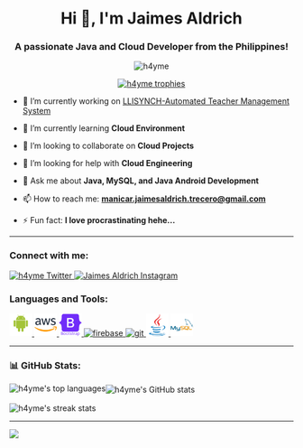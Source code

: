 <h1 align="center">Hi 👋, I'm Jaimes Aldrich</h1>
<h3 align="center">A passionate Java and Cloud Developer from the Philippines!</h3>

<p align="center"> 
  <img src="https://komarev.com/ghpvc/?username=h4yme&label=Profile%20views&color=0e75b6&style=flat" alt="h4yme" /> 
</p>

<p align="center">
  <a href="https://github.com/ryo-ma/github-profile-trophy">
    <img src="https://github-profile-trophy.vercel.app/?username=h4yme&theme=dracula" alt="h4yme trophies" />
  </a>
</p>

- 🔭 I’m currently working on [LLISYNCH-Automated Teacher Management System](https://github.com/h4yme/LLISYNCH-Automated-Teacher-Management-System)

- 🌱 I’m currently learning **Cloud Environment**

- 👯 I’m looking to collaborate on **Cloud Projects**

- 🤝 I’m looking for help with **Cloud Engineering**

- 💬 Ask me about **Java, MySQL, and Java Android Development**

- 📫 How to reach me: **manicar.jaimesaldrich.trecero@gmail.com**

- ⚡ Fun fact: **I love procrastinating hehe...**

---

<h3 align="left">Connect with me:</h3>
<p align="left">
  <a href="https://twitter.com/h4yme_" target="_blank">
    <img src="https://raw.githubusercontent.com/rahuldkjain/github-profile-readme-generator/master/src/images/icons/Social/twitter.svg" alt="h4yme Twitter" height="30" width="40" />
  </a>
  <a href="https://instagram.com/jaimesaldrich" target="_blank">
    <img src="https://raw.githubusercontent.com/rahuldkjain/github-profile-readme-generator/master/src/images/icons/Social/instagram.svg" alt="Jaimes Aldrich Instagram" height="30" width="40" />
  </a>
</p>

<h3 align="left">Languages and Tools:</h3>
<p align="left">
  <a href="https://developer.android.com" target="_blank" rel="noreferrer">
    <img src="https://raw.githubusercontent.com/devicons/devicon/master/icons/android/android-original-wordmark.svg" alt="android" width="40" height="40"/>
  </a>
  <a href="https://aws.amazon.com" target="_blank" rel="noreferrer">
    <img src="https://raw.githubusercontent.com/devicons/devicon/master/icons/amazonwebservices/amazonwebservices-original-wordmark.svg" alt="aws" width="40" height="40"/>
  </a>
  <a href="https://getbootstrap.com" target="_blank" rel="noreferrer">
    <img src="https://raw.githubusercontent.com/devicons/devicon/master/icons/bootstrap/bootstrap-plain-wordmark.svg" alt="bootstrap" width="40" height="40"/>
  </a>
  <a href="https://firebase.google.com/" target="_blank" rel="noreferrer">
    <img src="https://www.vectorlogo.zone/logos/firebase/firebase-icon.svg" alt="firebase" width="40" height="40"/>
  </a>
  <a href="https://git-scm.com/" target="_blank" rel="noreferrer">
    <img src="https://www.vectorlogo.zone/logos/git-scm/git-scm-icon.svg" alt="git" width="40" height="40"/>
  </a>
  <a href="https://www.java.com" target="_blank" rel="noreferrer">
    <img src="https://raw.githubusercontent.com/devicons/devicon/master/icons/java/java-original.svg" alt="java" width="40" height="40"/>
  </a>
  <a href="https://www.mysql.com/" target="_blank" rel="noreferrer">
    <img src="https://raw.githubusercontent.com/devicons/devicon/master/icons/mysql/mysql-original-wordmark.svg" alt="mysql" width="40" height="40"/>
  </a>
  <!-- Add more tools as needed -->
</p>

---

<h3 align="left">📊 GitHub Stats:</h3>

<p>
  <img align="left" src="https://github-readme-stats.vercel.app/api/top-langs?username=h4yme&show_icons=true&locale=en&layout=compact&theme=dracula" alt="h4yme's top languages" />
</p>

<p>
  <img align="center" src="https://github-readme-stats.vercel.app/api?username=h4yme&show_icons=true&locale=en&theme=dracula" alt="h4yme's GitHub stats" />
</p>

<p>
  <img align="center" src="https://github-readme-streak-stats.herokuapp.com/?user=h4yme&theme=dracula" alt="h4yme's streak stats" />
</p>

---

[![](https://visitcount.itsvg.in/api?id=h4yme&icon=0&color=6)](https://visitcount.itsvg.in)

<!-- Proudly created with GPRM ( https://gprm.itsvg.in ) -->
